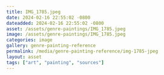 ```yaml
---
title: IMG_1785.jpeg
date: 2024-02-16 22:55:02 -0800
dateadded: 2024-02-16 22:55:02 -0800
asset: /assets/genre-paintings/IMG_1785.jpeg
image: /assets/genre-paintings/IMG_1785.jpeg
categories: image
gallery: genre-painting-reference
permalink: /media/genre-painting-reference/img-1785-jpeg
layout: asset
tags: ["art", "painting", "sources"]
--- 
```

